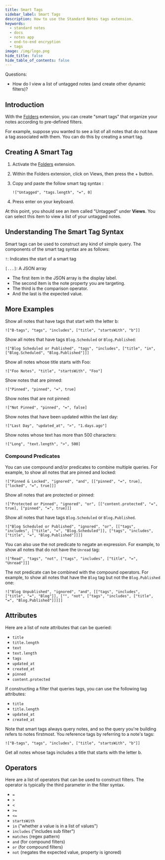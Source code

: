 ```yaml
---
title: Smart Tags
sidebar_label: Smart Tags
description: How to use the Standard Notes tags extension.
keywords:
  - standard notes
  - docs
  - notes app
  - end-to-end encryption
  - tags
image: /img/logo.png
hide_title: false
hide_table_of_contents: false
---
```


Questions:

- How do I view a list of untagged notes (and create other dynamic filters)?

## Introduction

With the [Folders](https://standardnotes.org/extensions/folders) extension, you can create "smart tags" that organize your notes according to pre-defined filters.

For example, suppose you wanted to see a list of all notes that do not have a tag associated with them. You can do this by creating a smart tag.

## Creating A Smart Tag

1. Activate the [Folders](https://standardnotes.org/extensions/folders) extension.
1. Within the Folders extension, click on Views, then press the + button.
1. Copy and paste the follow smart tag syntax :

   ```
   !["Untagged", "tags.length", "=", 0]
   ```

1. Press enter on your keyboard.

At this point, you should see an item called "Untagged" under **Views**. You can select this item to view a list of your untagged notes.

## Understanding The Smart Tag Syntax

Smart tags can be used to construct any kind of simple query. The components of the smart tag syntax are as follows:

`!`: Indicates the start of a smart tag

`[...]`: A JSON array

- The first item in the JSON array is the display label.
- The second item is the note property you are targeting.
- The third is the comparison operator.
- And the last is the expected value.

## More Examples

Show all notes that have tags that start with the letter b:

```
!["B-tags", "tags", "includes", ["title", "startsWith", "b"]]
```

Show all notes that have tags `Blog.Scheduled` or `Blog.Published`:

```
!["Blog Scheduled or Published", "tags", "includes", ["title", "in", ["Blog.Scheduled", "Blog.Published"]]]
```

Show all notes whose title starts with Foo:

```
!["Foo Notes", "title", "startsWith", "Foo"]
```

Show notes that are pinned:

```
!["Pinned", "pinned", "=", true]
```

Show notes that are not pinned:

```
!["Not Pinned", "pinned", "=", false]
```

Show notes that have been updated within the last day:

```
!["Last Day", "updated_at", ">", "1.days.ago"]
```

Show notes whose text has more than 500 characters:

```
!["Long", "text.length", ">", 500]
```

### Compound Predicates

You can use compound and/or predicates to combine multiple queries. For example, to show all notes that are pinned and locked:

```
!["Pinned & Locked", "ignored", "and", [["pinned", "=", true], ["locked", "=", true]]]
```

Show all notes that are protected or pinned:

```
!["Protected or Pinned", "ignored", "or", [["content.protected", "=", true], ["pinned", "=", true]]]
```

Show all notes that have tags `Blog.Scheduled` or `Blog.Published`.

```
!["Blog Scheduled or Published", "ignored", "or", [["tags", "includes", ["title", "=", "Blog.Scheduled"]], ["tags", "includes", ["title", "=", "Blog.Published"]]]]
```

You can also use the not predicate to negate an expression. For example, to show all notes that do not have the `Unread` tag:

```
!["Read", "tags", "not", ["tags", "includes", ["title", "=", "Unread"]]]
```

The not predicate can be combined with the compound operators. For example, to show all notes that have the `Blog` tag but not the `Blog.Published` one:

```
!["Blog Unpublished", "ignored", "and", [["tags", "includes", ["title", "=", "Blog"]], ["", "not", ["tags", "includes", ["title", "=", "Blog.Published"]]]]]
```

## Attributes

Here are a list of note attributes that can be queried:

- `title`
- `title.length`
- `text`
- `text.length`
- `tags`
- `updated_at`
- `created_at`
- `pinned`
- `content.protected`

If constructing a filter that queries tags, you can use the following tag attributes:

- `title`
- `title.length`
- `updated_at`
- `created_at`

Note that smart tags always query notes, and so the query you're building refers to notes firstmost. You reference tags by referring to a note's tags:

```
!["B-tags", "tags", "includes", ["title", "startsWith", "b"]]
```

Get all notes whose tags includes a title that starts with the letter b.

## Operators

Here are a list of operators that can be used to construct filters. The operator is typically the third parameter in the filter syntax.

- `=`
- `>`
- `<`
- `>=`
- `<=`
- `startsWith`
- `in` ("whether a value is in a list of values")
- `includes` ("includes sub filter")
- `matches` (regex pattern)
- `and` (for compound filters)
- `or` (for compound filters)
- `not` (negates the expected value, property is ignored)
